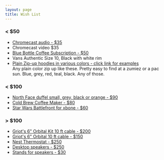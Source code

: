 ```yaml
---
layout: page
title: Wish List
---
```


### < $50
- [Chromecast audio - $35](https://store.google.com/product/chromecast_audio)
- Chromecast video $35
- [Blue Bottle Coffee Subscription - $50](https://bluebottlecoffee.com/at-home/gift)
- Vans Authentic Size 10, Black with white rim
- [Plain Zip-up hoodies in various colors - click link for examples](http://store.americanapparel.net/flex-fleece-zip-hoodie_f497?c=Sunshine)  
  Any plain color zip up like these. Pretty easy to find at a zumiez or a pac sun.
  Blue, grey, red, teal, black. Any of those.

### < $100
- [North Face duffel small, grey, black or orange - $90](http://www.ebags.com/product/the-north-face/base-camp-duffel-small/293728?productid=10356307&sourceid=ADWPRODSP&couponid=94790994&gclid=CjwKEAiA3_axBRD5qKDc__XdqQ0SJAC6lecA7vGuYie3H4_vxuy1j6EATs4g_pauIaOsb9R3jsdLoRoCQfvw_wcB)
- [Cold Brew Coffee Maker - $80](http://www.bruer.co/products/coldbruer)
- [Star Wars Battlefront for xbone - $60](http://www.amazon.com/Star-Wars-Battlefront-Standard-Edition-Xbox/dp/B00W8FYFBU)

### > $100
- [Griot's 6" Orbital Kit 10 ft cable - $200](http://www.griotsgarage.com/product/6+inch+orbital+boss+essentials+kit.do?sortby=ourPicks&refType=)
- [Griot's 6" Orbital 10 ft cable - $150](http://www.griotsgarage.com/product/griots+garage+random+orbital.do?sortby=ourPicks&refType=)
- [Nest Thermostat - $250](https://store.google.com/product/nest_learning_thermostat_3rd_gen)
- [Desktop speakers - $250](http://www.amazon.com/gp/product/B00DQMJE7E)
- [Stands for speakers  - $30](http://www.amazon.com/gp/product/B002ATK2OS)
